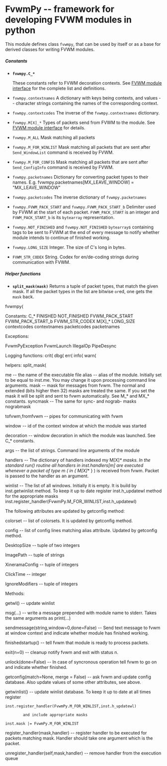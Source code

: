# FvwmPy -- framework for developing FVWM modules in python

This module defines class `fvwmpy`, that can be used by itself or as a
base for derived classes for writing FVWM modules.  

##### Constants

- **`fvwmpy.C_*`**

  These constants refer to FVWM decoration contexts.
  See [FVWM module
  interface](https://www.fvwm.org/Archive/ModuleInterface/) for the complete 
  list and definitions. 

- `fvwmpy.contextnames`
  A dictionary with keys being contexts, and values -- character strings
  containing the names of the corresponding context.

- `fvwmpy.contextcodes`
  The inverse of the `fvwmpy.contextnames` dictionary.

- `fvwmpy.M[X]_*`
  Types of packets send from FVWM to the module. See [FVWM module
  interface](https://www.fvwm.org/Archive/ModuleInterface/) for details.
  
- `fvwmpy.M_ALL`
  Mask matching all packets

- `fvwmpy.M_FOR_WINLIST`
  Mask matching all packets that are sent after `Send_WindowList`
  command is received by FVWM.

- `fvwmpy.M_FOR_CONFIG`
  Mask matching all packets that are sent after `Send_ConfigInfo`
  command is received by FVWM.

- `fvwmpy.packetnames`
  Dictionary for converting packet types to their names.
  E.g. fvwmpy.packetnames[MX_LEAVE_WINDOW] = "MX_LEAVE_WINDOW"

- `fvwmpy.packetcodes`
  The inverse dictionary of `fvwmpy.packetnames`

- `fvwmpy.FVWM_PACK_START` and `fvwmpy.FVWM_PACK_START_b`
  Delimiter used by FVWM at the start of each packet.
  `FVWM_PACK_START` is an integer and `FVWM_PACK_START_b` is its
  `bytearray` representation.

- `fvwmpy.NOT_FINISHED` and `fvwmpy.NOT_FINISHED`
  `bytearray`s containing tags to be sent to FVWM at the end of every
  message to notify whether module intends to continue of finished
  working.

- `fvwmpy.LONG_SIZE`
  Integer. The size of C's long in bytes.

- `FVWM_STR_CODEX`
  String. Codex for en/de-coding strings during communication with FVWM.

##### Helper functions

- **`split_mask(mask)`**
  Returns a tuple of packet types, that match the given mask.
  If all the packet types in the list are bitwise `or`ed, one gets the
  `mask` back.



fvwmpy(



Constants:
C_*
FINISHED
NOT_FINISHED
FVWM_PACK_START
FVWM_PACK_START_b
FVWM_STR_CODEX
M[X]_*
LONG_SIZE
contextcodes
contextnames
packetcodes
packetnames

Exceptions:

FvwmPyException
FvwmLaunch
IllegalOp
PipeDesync

Logging functions:
crit(
dbg(
err(
info(
warn(


helpers:
split_mask(



me                   -- the name of the executable file
alias 		     -- alias of the module. Initially set to be equal to
		        inst.me. You may change it upon processing
			command line arguments.
mask    	     -- mask for messages from fvwm. The normal and
       		        extended (bits higher then 32) masks are
			treated the same. If you
			set the mask it will be split and sent to fvwm
			automatically. See M_* and MX_* constants.
syncmask             -- The same for sync- and nograb- masks
nograbmask

tofvwm,fromfvwm      -- pipes for communicating with fvwm

window               -- id of the context window at which the module
                        was started

decoration           -- window decoration in which the module was
                        launched. See C_* constants.

args                 -- the list of strings. Command line arguments of
                        the module

handlers             -- The dictionary of handlers indexed my M[X]_*
		        masks. In the standard run() routine
			all handlers in inst.handlers[m] are executed
			whenever a packet of type m ( in { M[X]_* } )
			is received from fvwm. Packet is passed to the
		        handler as an argument.

winlist              -- The list of all windows. Initially it is
                        empty. It is build by inst.getwinlist method.
			To keep it up to date register inst.h_updatewl
                        method for the appropriate masks
	inst.register_handler(FvwmPy.M_FOR_WINLIST,inst.h_updatewl)

The following attributes are updated by getconfig method:

colorset             -- list of colorsets. It is updated by getconfig
                        method. 
      
config               -- list of config lines matching alias attribute.
                        Updated by getconfig method.

DesktopSize          -- tuple of two integers

ImagePath            -- tuple of strings

XineramaConfig       -- tuple of integers

ClickTime 	     -- integer

IgnoreModifiers	     -- tuple of integers

Methods:

getwl()              -- update winlist

msg(...)             -- write a message prepended with module name to
		        stderr. Takes the same arguments as print(...)

sendmessage(string,window=0,done=False)
                     -- Send text message to fvwm at window context
		        and indicate whether module has finished
			working.

finishedstartup()    -- tell fvwm that module is ready to process
                        packets.   

exit(n=0)            -- cleanup notify fvwm and exit with status n.

unlock(done=False)   -- In case of syncronous operation tell fvwm to
                        go on and indicate whether finished.

getconfig(match=None, merge = False)
                     -- ask fvwm and update config database. Also
		        update values of some other attributes, see
			above.

getwinlist()         -- update winlist database.
                        To keep it up to date at all times register

	inst.register_handler(FvwmPy.M_FOR_WINLIST,inst.h_updatewl)
			
			and include appropriate masks

	inst.mask |= FvwmPy.M_FOR_WINLIST

register_handler(mask,handler)
		     -- register handler to be executed for packets
		        matching mask. Handler should take one
			argument which is the packet.
		

unregister_handler(self,mask,handler)
		     -- remove handler from the execution queue	
